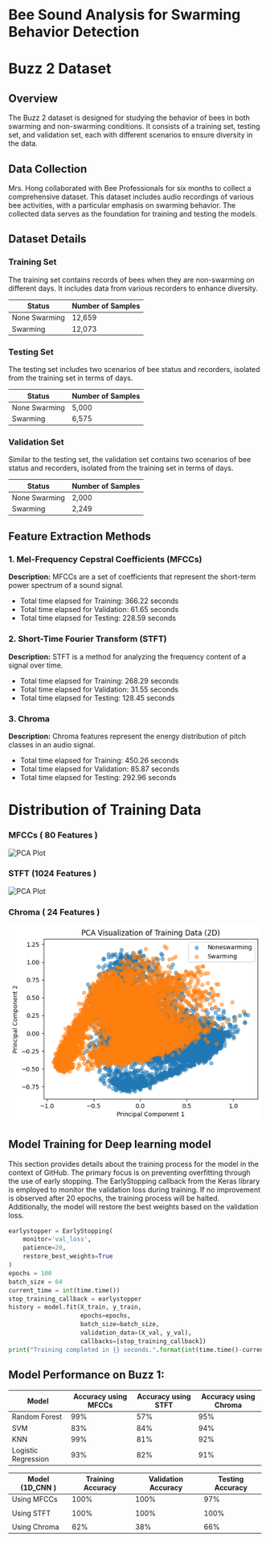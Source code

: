 # Bee Sound Analysis for Swarming Behavior Detection
# Buzz 2 Dataset

## Overview
The Buzz 2 dataset is designed for studying the behavior of bees in both swarming and non-swarming conditions. It consists of a training set, testing set, and validation set, each with different scenarios to ensure diversity in the data.

## Data Collection

Mrs. Hong collaborated with Bee Professionals for six months to collect a comprehensive dataset. This dataset includes audio recordings of various bee activities, with a particular emphasis on swarming behavior. The collected data serves as the foundation for training and testing the models.
## Dataset Details


### Training Set
The training set contains records of bees when they are non-swarming on different days. It includes data from various recorders to enhance diversity.

| Status       | Number of Samples |
|--------------|-------------------|
| None Swarming| 12,659            |
| Swarming     | 12,073            |

### Testing Set
The testing set includes two scenarios of bee status and recorders, isolated from the training set in terms of days.

| Status       | Number of Samples |
|--------------|-------------------|
| None Swarming| 5,000             |
| Swarming     | 6,575             |

### Validation Set
Similar to the testing set, the validation set contains two scenarios of bee status and recorders, isolated from the training set in terms of days.

| Status       | Number of Samples |
|--------------|-------------------|
| None Swarming| 2,000             |
| Swarming     | 2,249             |
## Feature Extraction Methods

### 1. Mel-Frequency Cepstral Coefficients (MFCCs)
**Description:**
MFCCs are a set of coefficients that represent the short-term power spectrum of a sound signal.
- Total time elapsed for Training: 366.22 seconds
- Total time elapsed for Validation: 61.65 seconds
- Total time elapsed for Testing: 228.59 seconds

### 2. Short-Time Fourier Transform (STFT)

**Description:**
STFT is a method for analyzing the frequency content of a signal over time. 
- Total time elapsed for Training: 268.29 seconds
- Total time elapsed for Validation: 31.55 seconds
- Total time elapsed for Testing: 128.45 seconds
### 3. Chroma

**Description:**
Chroma features represent the energy distribution of pitch classes in an audio signal.
- Total time elapsed for Training: 450.26 seconds
- Total time elapsed for Validation: 85.87 seconds
- Total time elapsed for Testing: 292.96 seconds

# Distribution of Training Data

### MFCCs ( 80 Features )
![PCA Plot](https://github.com/ThinhHoang1/Swarming-Bee-Detection-On-Buzz-1/blob/Buzz-1/Data%20Distribustion/MFCCs%20Distribusion/MFCCs%20(80%20Features%20)%20Train%20Set.png)

### STFT (1024 Features ) 
![PCA Plot](https://github.com/ThinhHoang1/Swarming-Bee-Detection-On-Buzz-1/blob/Buzz-1/Data%20Distribustion/STFT%20Distribution/STFT%20(%201024%20Features%20)%20Train%20Set.png)

### Chroma ( 24 Features ) 
![PCA Plot](https://github.com/ThinhHoang1/Bee-Sound-Analysis-for-Swarming-Behavior-Detection/blob/Buzz_2/Data%20Distribustion/Chroma%20Distribution/PCA%20Visualization%20of%20Training%20Data%20(2D).png)

## Model Training for Deep learning model

This section provides details about the training process for the model in the context of GitHub. The primary focus is on preventing overfitting through the use of early stopping. The EarlyStopping callback from the Keras library is employed to monitor the validation loss during training. If no improvement is observed after 20 epochs, the training process will be halted. Additionally, the model will restore the best weights based on the validation loss.

```python
earlystopper = EarlyStopping(
    monitor='val_loss',
    patience=20,
    restore_best_weights=True
)
epochs = 100
batch_size = 64
current_time = int(time.time())
stop_training_callback = earlystopper
history = model.fit(X_train, y_train, 
                    epochs=epochs, 
                    batch_size=batch_size,
                    validation_data=(X_val, y_val), 
                    callbacks=[stop_training_callback])
print("Training completed in {} seconds.".format(int(time.time()-current_time)))
```

## Model Performance on Buzz 1: 



| Model                | Accuracy using MFCCs | Accuracy using STFT |Accuracy using Chroma |          
|----------------------|----------------------|---------------------|----------------------|                   
| Random Forest        | 99%                  |  57%                |   95%                |
| SVM                  | 83%                  |  84%                |   94%                |
| KNN                  | 99%                  |  81%                |   92%                |
| Logistic Regression  | 93%                  |  82%                |   91%                |


|   Model (1D_CNN )     | Training Accuracy  | Validation Accuracy  | Testing Accuracy |
|-----------------------|--------------------|----------------------|------------------|
| Using MFCCs           | 100%               | 100%                 |         97%      |
|                       |                    |                      |                  |
|Using STFT             | 100%               | 100%                 |        100%      |
|                       |                    |                      |                  |
|Using Chroma           | 62%                |  38%                 |    66%           | 
                 
